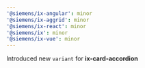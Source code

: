 ```yaml
---
'@siemens/ix-angular': minor
'@siemens/ix-aggrid': minor
'@siemens/ix-react': minor
'@siemens/ix': minor
'@siemens/ix-vue': minor
---
```


Introduced new `variant` for **ix-card-accordion**
